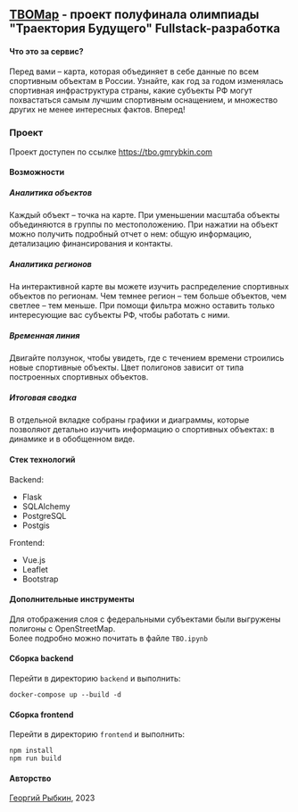 ## [TBOMap](https://tbo.gmrybkin.com) - проект полуфинала олимпиады "Траектория Будущего" Fullstack-разработка

#### Что это за сервис?
Перед вами – карта, которая объединяет в себе данные по всем спортивным объектам в России. Узнайте, как год за годом 
изменялась спортивная инфраструктура страны, какие субъекты РФ могут похвастаться самым лучшим спортивным оснащением, и множество других не менее интересных фактов. Вперед!

### Проект
Проект доступен по ссылке https://tbo.gmrybkin.com

#### Возможности
##### Аналитика объектов
Каждый объект – точка на карте. При уменьшении масштаба объекты объединяются в группы по местоположению. При нажатии на объект можно получить подробный отчет о нем: общую информацию, детализацию финансирования и контакты.

##### Аналитика регионов
На интерактивной карте вы можете изучить распределение спортивных объектов по регионам. Чем темнее регион – тем больше объектов, чем светлее – тем меньше. При помощи фильтра можно оставить только интересующие вас субъекты РФ, чтобы работать с ними.

##### Временная линия
Двигайте ползунок, чтобы увидеть, где с течением времени строились новые спортивные объекты. Цвет полигонов зависит от типа построенных спортивных объектов.

##### Итоговая сводка
В отдельной вкладке собраны графики и диаграммы, которые позволяют детально изучить информацию о спортивных объектах: в динамике и в обобщенном виде.

#### Стек технологий
Backend:
- Flask
- SQLAlchemy
- PostgreSQL
- Postgis

Frontend:
- Vue.js
- Leaflet
- Bootstrap

#### Дополнительные инструменты
Для отображения слоя с федеральными субъектами были выгружены полигоны с OpenStreetMap.  
Более подробно можно почитать в файле `TBO.ipynb`

#### Сборка backend
Перейти в директорию `backend` и выполнить:
```
docker-compose up --build -d
```

#### Сборка frontend
Перейти в директорию `frontend` и выполнить:
```
npm install
npm run build
```

#### Авторство
[Георгий Рыбкин](https://gmrybkin.com), 2023
